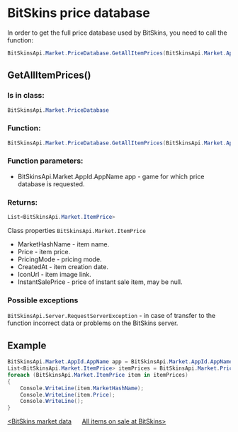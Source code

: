 ﻿# BitSkins price database

In order to get the full price database used by BitSkins, you need to call the function:

```csharp
BitSkinsApi.Market.PriceDatabase.GetAllItemPrices(BitSkinsApi.Market.AppId.AppName app);
```

## GetAllItemPrices()

### Is in class:

```csharp
BitSkinsApi.Market.PriceDatabase
```

### Function:

```csharp
BitSkinsApi.Market.PriceDatabase.GetAllItemPrices(BitSkinsApi.Market.AppId.AppName app);
```

### Function parameters:

* BitSkinsApi.Market.AppId.AppName app - game for which price database is requested.

### Returns:

```csharp
List<BitSkinsApi.Market.ItemPrice>
```

Class properties ```BitSkinsApi.Market.ItemPrice```
* MarketHashName - item name.
* Price - item price.
* PricingMode - pricing mode.
* CreatedAt - item creation date.
* IconUrl - item image link.
* InstantSalePrice - price of instant sale item, may be null.

### Possible exceptions
```BitSkinsApi.Server.RequestServerException``` - in case of transfer to the function incorrect data or problems on the BitSkins server.

## Example

```csharp
BitSkinsApi.Market.AppId.AppName app = BitSkinsApi.Market.AppId.AppName.CounterStrikGlobalOffensive;
List<BitSkinsApi.Market.ItemPrice> itemPrices = BitSkinsApi.Market.PriceDatabase.GetAllItemPrices(app);
foreach (BitSkinsApi.Market.ItemPrice item in itemPrices)
{
    Console.WriteLine(item.MarketHashName);
    Console.WriteLine(item.Price);
    Console.WriteLine();
}
```

[<BitSkins market data](https://github.com/dmitrydnl/BitSkinsApi/blob/master/docs/eng/market/market_data.md) &nbsp;&nbsp;&nbsp;&nbsp; [All items on sale at BitSkins>](https://github.com/dmitrydnl/BitSkinsApi/blob/master/docs/eng/market/inventory_on_sale.md)